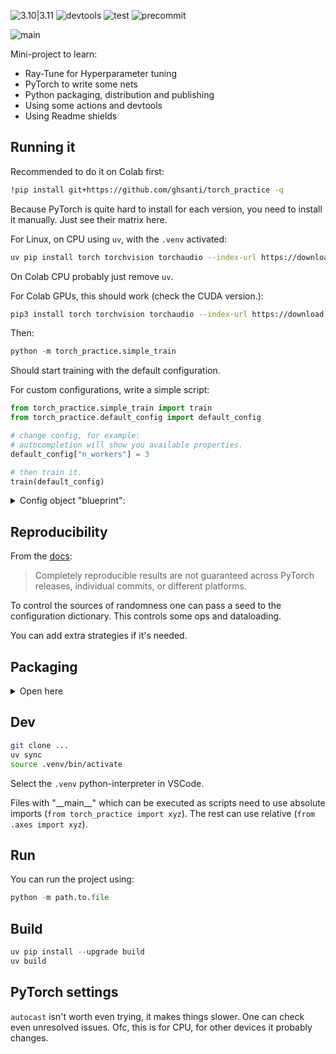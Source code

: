 ![3.10|3.11](https://img.shields.io/badge/Python-3.10_|_3.11_|_3.12-blue)
![devtools](https://img.shields.io/badge/astral-uv_ruff-orange)
![test](https://img.shields.io/badge/test-pytest-blue)
![precommit](https://img.shields.io/badge/pre_commit-blue)

![main](https://img.shields.io/badge/version-0.0.1-red)

Mini-project to learn:

- Ray-Tune for Hyperparameter tuning
- PyTorch to write some nets
- Python packaging, distribution and publishing
- Using some actions and devtools
- Using Readme shields

## Running it

Recommended to do it on Colab first:

```bash
!pip install git+https://github.com/ghsanti/torch_practice -q
```

Because PyTorch is quite hard to install for each version, you need to install it manually. Just see their matrix here.

For Linux, on CPU using `uv`, with the `.venv` activated:

```bash
uv pip install torch torchvision torchaudio --index-url https://download.pytorch.org/whl/cpu
```

On Colab CPU probably just remove `uv`.

For Colab GPUs, this should work (check the CUDA version.):

```bash
pip3 install torch torchvision torchaudio --index-url https://download.pytorch.org/whl/cu118
```

Then:

```python
python -m torch_practice.simple_train
```

Should start training with the default configuration.

For custom configurations, write a simple script:

```python
from torch_practice.simple_train import train
from torch_practice.default_config import default_config

# change config, for example:
# autocompletion will show you available properties.
default_config["n_workers"] = 3

# then train it.
train(default_config)
```

<details>

<summary>
Config object "blueprint":
</summary>

```python
class DAEConfig(TypedDict):
  """Configuration Dictionary for DAE params.

  Note: BatchNorm always runs, so there isn't a switch.
  """

  # runtime config
  seed: int | None  # if an int, uses `torch.set_manual(seed)`
  log_level: _LogLevel
  data_dir: str
  # fraction on train, fraction on test (must add to 1)
  prob_split: tuple[float, float]
  # n_workers for dataloaders
  n_workers: int

  # general configuration
  layers: int  # Number of layers in the encoder/decoder.
  growth: float  # Growth factor for channels across layers.
  in_channels: int  # Number of input channels (e.g., 3 for RGB images).
  lr: float  # learning rate
  batch_size: int  # critical hyperparameter.
  clip_gradient_norm: bool
  clip_gradient_value: bool
  epochs: int

  # conv layers
  init_out_channels: int  # initial output channels (1st conv.)
  c_kernel: int  # Kernel size for convolution layers.
  c_stride: int  # Stride for convolution layers.
  c_activ: Callable  # activation function

  # dropout layers
  use_dropout: bool
  dropout_rate: float

  # pool layers
  use_pool: bool
  p_kernel: int  # Kernel size for pooling layers.
  p_stride: int  # Stride for pooling layers.

  # latent vector
  latent_dimension: int
  dense_activ: Callable  # activation function

```

</details>

## Reproducibility

From the [docs](https://pytorch.org/docs/stable/notes/randomness.html):

> Completely reproducible results are not guaranteed across PyTorch releases, individual commits, or different platforms.

To control the sources of randomness one can pass a seed to the configuration dictionary. This controls some ops and dataloading.

You can add extra strategies if it's needed.

## Packaging

<details>
<summary>
Open here
</summary>
This project uses `Python>=3.10`

It uses:

- Project Management: [astral/uv](https://github.com/astral-sh/uv)
  One needs to activate the _.venv_ as well.

  After activating, it's good to update _pip_ and _build_

```python
python3 -m pip install --upgrade pip
python3 -m pip install --upgrade build
```

- Lint: [astral/ruff](https://github.com/astral-sh/ruff)
  Own separate config file.
- Type-Check: [pyright](https://github.com/microsoft/pyright)
  Own separate config file. Install using _[nodejs]_ extra.
- [pre-commit](https://pre-commit.com/)
  Run `precommit install` after installing.
- testing: [pytest](https://docs.pytest.org/)
- pyproject: python project metadata.
- Github Actions: integration for quality checks, PyPI publishing, and documentation publishing.
- Docker for Codespaces integration (_.devcontainer_)

The project itself is a simple neural network in Pytorch, with Hyperparameter tuning using Ray Tune. It uses code from Pytorch examples.

For distributing packages one needs to:

1. Build it (uses _hatch_ in this repo.) Setuptools, Flitch, PDM are other build backends.

One can then use any build frontend (like _build_), they will search for the build backend and create the distribution files.

In this case, the file has:

```toml
[build-system]
requires = ["hatchling"]
build-backend = "hatchling.build"
```

To show which backend to use. The frontend installs _hatch_ if needed.

2. Have the right project structure and metadata (_pyproject.toml_) 3. Publish it on PyPI (publicly or privately.)

Key is to have _src/project_name_ and the name of the package in the _pyproject.toml_ file.

Also have \_\_\_init.py\_\_\_ files in each subdirectory. **This allows the user to import the directory as if it were a module.**

The _tests_ folder is outside the source folder, and won't be distributed. Other files outside source will be incl. in the source distribution (_tar.gz_ compression.)

Lastly one needs _Readme.md_ and _LICENSE_

</details>

## Dev

```bash
git clone ...
uv sync
source .venv/bin/activate
```

Select the `.venv` python-interpreter in VSCode.

Files with "\_\_main\_\_" which can be executed as scripts need to use absolute imports (`from torch_practice import xyz`). The rest can use relative (`from .axes import xyz`).

## Run

You can run the project using:

```python
python -m path.to.file
```

## Build

```python
uv pip install --upgrade build
uv build
```

## PyTorch settings

`autocast` isn't worth even trying, it makes things slower. One can check even unresolved issues. Ofc, this is for CPU, for other devices it probably changes.
